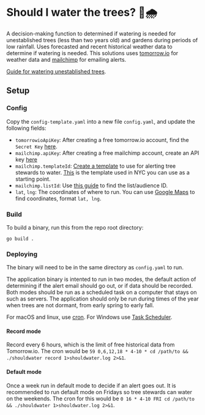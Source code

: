 # Should I water the trees? 🌳🌧️

A decision-making function to determined if watering is needed for unestablished trees (less than two years old) and gardens during periods of low rainfall. Uses forecasted and recent historical weather data to determine if watering is needed. This solutions uses [tomorrow.io](https://www.tomorrow.io/) for weather data and [mailchimp](https://mailchimp.com/) for emailing alerts.

[Guide for watering unestablished trees](https://vimeo.com/416031708#t=5m35s).

## Setup

### Config

Copy the `config-template.yaml` into a new file `config.yaml`, and update the following fields:

- `tomorrowioApiKey`: After creating a free tomorrow.io account, find the `Secret Key` [here](https://app.tomorrow.io/development/keys).
- `mailchimp.apiKey`: After creating a free mailchimp account, create an API key [here](https://admin.mailchimp.com/account/api/)
- `mailchimp.templateId`: [Create a template](https://mailchimp.com/help/create-a-template-with-the-template-builder/) to use for alerting tree stewards to water. [This](https://us13.admin.mailchimp.com/templates/share?id=174361973_a7f368481da096f6c0df_us13) is the template used in NYC you can use as a starting point.
- `mailchimp.listId`: Use [this guide](https://mailchimp.com/help/find-audience-id/) to find the list/audience ID.
- `lat`, `lng`: The coordinates of where to run. You can use [Google Maps](https://support.google.com/maps/answer/18539) to find coordinates, format `lat, lng`.

### Build

To build a binary, run this from the repo root directory:

```
go build .
```

### Deploying

The binary will need to be in the same directory as `config.yaml` to run.

The application binary is intented to run in two modes, the default action of determining if the alert email should go out, or if data should be recorded. Both modes should be run as a scheduled task on a computer that stays on such as servers. The application should only be run during times of the year when trees are not dormant, from early spring to early fall.

For macOS and linux, use [cron](https://phoenixnap.com/kb/set-up-cron-job-linux). For Windows use [Task Scheduler](https://www.windowscentral.com/how-create-automated-task-using-task-scheduler-windows-10).

#### Record mode

Record every 6 hours, which is the limit of free historical data from Tomorrow.io.  The cron would be `59 0,6,12,18 * 4-10 * cd /path/to && ./shouldwater record 1>shouldwater.log 2>&1`. 

#### Default mode

Once a week run in default mode to decide if an alert goes out. It is recommended to run default mode on Fridays so tree stewards can water on the weekends. The cron for this would be `0 16 * 4-10 FRI cd /path/to && ./shouldwater 1>shouldwater.log 2>&1`.

